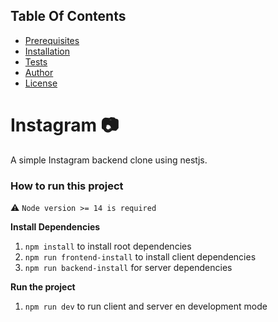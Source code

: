 ## Table Of Contents

- [Prerequisites](#prerequisites)
- [Installation](#installation)
- [Tests](#tests)
- [Author](#author)
- [License](#license)

# Instagram 📷
A simple Instagram backend clone using nestjs.
### How to run this project

:warning: `Node version >= 14 is required`


**Install Dependencies**

1.  `npm install` to install root dependencies
2.  `npm run frontend-install` to install client dependencies
3.  `npm run backend-install` for server dependencies


**Run the project**

1.  `npm run dev` to run client and server en development mode
